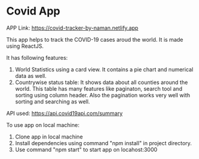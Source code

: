 # Covid App

APP Link: https://covid-tracker-by-naman.netlify.app


This app helps to track the COVID-19 cases aroud the world. It is made using ReactJS.


It has following features:
1. World Statistics using a card view. It contains a pie chart and numerical data as well.
2. Countrywise status table: It shows data about all counties around the world. This table has many features like paginaton, search tool and sorting using column header. Also the pagination works very well with sorting and searching as well.



API used: https://api.covid19api.com/summary


To use app on local machine:
1. Clone app in local machine
2. Install dependencies using command "npm install" in project directory.
3. Use command "npm start" to start app on locahost:3000
